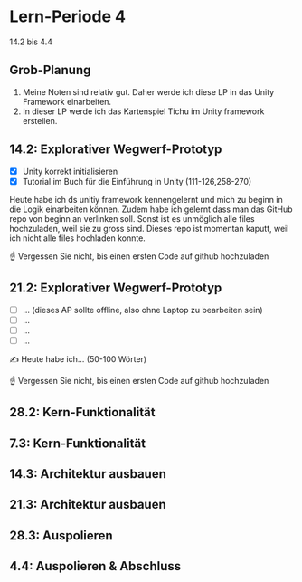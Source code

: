 # Lern-Periode 4

14.2 bis 4.4

## Grob-Planung

1. Meine Noten sind relativ gut. Daher werde ich diese LP in das Unity Framework einarbeiten.
2. In dieser LP werde ich das Kartenspiel Tichu im Unity framework erstellen. 

## 14.2: Explorativer Wegwerf-Prototyp

- [X] Unity korrekt initialisieren
- [X] Tutorial im Buch für die Einführung in Unity (111-126,258-270)

Heute habe ich ds unitiy framework kennengelernt und mich zu beginn in die Logik einarbeiten können. Zudem habe ich gelernt dass man das GitHub repo von beginn an verlinken soll. Sonst ist es unmöglich alle files hochzuladen, weil sie zu gross sind. Dieses repo ist momentan kaputt, weil ich nicht alle files hochladen konnte.

☝️ Vergessen Sie nicht, bis einen ersten Code auf github hochzuladen

## 21.2: Explorativer Wegwerf-Prototyp

- [ ] ... (dieses AP sollte offline, also ohne Laptop zu bearbeiten sein)
- [ ] ...
- [ ] ...
- [ ] ...

✍️ Heute habe ich... (50-100 Wörter)

☝️ Vergessen Sie nicht, bis einen ersten Code auf github hochzuladen

## 28.2: Kern-Funktionalität

## 7.3: Kern-Funktionalität

## 14.3: Architektur ausbauen

## 21.3: Architektur ausbauen

## 28.3: Auspolieren

## 4.4: Auspolieren & Abschluss

